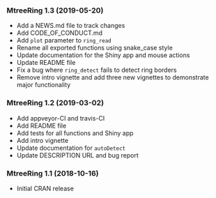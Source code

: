 ### MtreeRing 1.3 (2019-05-20)
- Add a NEWS.md file to track changes
- Add CODE_OF_CONDUCT.md
- Add `plot` parameter to `ring_read`
- Rename all exported functions using snake_case style
- Update documentation for the Shiny app and mouse actions
- Update README file
- Fix a bug where `ring_detect` fails to detect ring borders
- Remove intro vignette and add three new vignettes to demonstrate major functionality

### MtreeRing 1.2 (2019-03-02)
- Add appveyor-CI and travis-CI
- Add README file
- Add tests for all functions and Shiny app
- Add intro vignette
- Update documentation for `autoDetect`
- Update DESCRIPTION URL and bug report

### MtreeRing 1.1 (2018-10-16)
- Initial CRAN release
